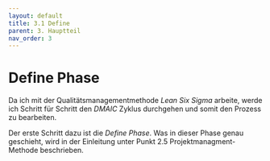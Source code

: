 ```yaml
---
layout: default
title: 3.1 Define
parent: 3. Hauptteil
nav_order: 3
---
```

# Define Phase

Da ich mit der Qualitätsmanagementmethode *Lean Six Sigma* arbeite, werde ich Schritt für Schritt den *DMAIC* Zyklus durchgehen und somit den Prozess zu bearbeiten. 

Der erste Schritt dazu ist die *Define Phase*. Was in dieser Phase genau geschieht, wird in der Einleitung unter Punkt 2.5 Projektmanagment-Methode beschrieben.



